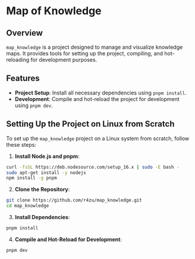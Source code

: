 # Map of Knowledge

## Overview

`map_knowledge` is a project designed to manage and visualize knowledge maps. It provides tools for setting up the project, compiling, and hot-reloading for development purposes.

## Features

- **Project Setup**: Install all necessary dependencies using `pnpm install`.
- **Development**: Compile and hot-reload the project for development using `pnpm dev`.

## Setting Up the Project on Linux from Scratch

To set up the `map_knowledge` project on a Linux system from scratch, follow these steps:

1. **Install Node.js and pnpm**:

```sh
curl -fsSL https://deb.nodesource.com/setup_16.x | sudo -E bash -
sudo apt-get install -y nodejs
npm install -g pnpm
```

2. **Clone the Repository**:

```sh
git clone https://github.com/r4zu/map_knowledge.git
cd map_knowledge
```

3. **Install Dependencies**:

```sh
pnpm install
```

4. **Compile and Hot-Reload for Development**:

```sh
pnpm dev
```
